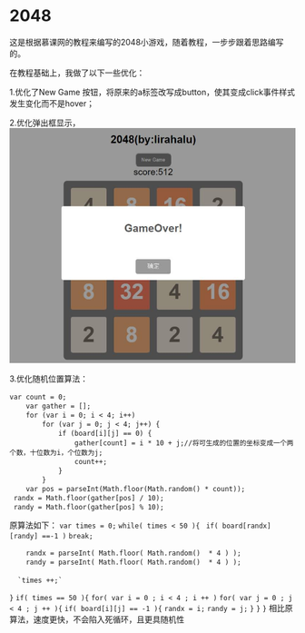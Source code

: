 # 2048
这是根据慕课网的教程来编写的2048小游戏，随着教程，一步步跟着思路编写的。

在教程基础上，我做了以下一些优化：

1.优化了New Game 按钮，将原来的a标签改写成button，使其变成click事件样式发生变化而不是hover；

2.优化弹出框显示，
![](https://raw.githubusercontent.com/lirahalu/2048/master/image/20160411233547.jpg)

3.优化随机位置算法：

    var count = 0;
        var gather = [];
        for (var i = 0; i < 4; i++)
            for (var j = 0; j < 4; j++) {
                if (board[i][j] == 0) {
                    gather[count] = i * 10 + j;//将可生成的位置的坐标变成一个两个数，十位数为i，个位数为j;
                    count++;
                }
            }
        var pos = parseInt(Math.floor(Math.random() * count));
     randx = Math.floor(gather[pos] / 10);
     randy = Math.floor(gather[pos] % 10);
      
      
 原算法如下：
        `var times = 0;`
          `while( times < 50 ){`
             ` if( board[randx][randy] ==-1 )`
     `break;`

        randx = parseInt( Math.floor( Math.random()  * 4 ) );
        randy = parseInt( Math.floor( Math.random()  * 4 ) );

      `times ++;`
  `}`
`if( times == 50 ){`
    `for( var i = 0 ; i < 4 ; i ++ )`
       `for( var j = 0 ; j < 4 ; j ++ ){`
        `if( board[i][j] == -1 ){`
         `randx = i;`
       `randy = j;`
        `}`
`}`
 `}`
相比原算法，速度更快，不会陷入死循环，且更具随机性
